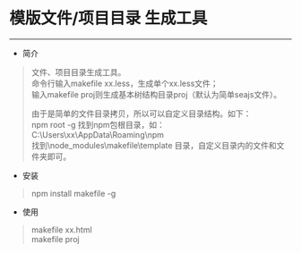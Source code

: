 
# 模版文件/项目目录 生成工具 #

----------

- 简介
> 文件、项目目录生成工具。  
> 命令行输入makefile xx.less，生成单个xx.less文件；  
> 输入makefile proj则生成基本树结构目录proj（默认为简单seajs文件）。  
>   
> 由于是简单的文件目录拷贝，所以可以自定义目录结构。如下：  
> npm root -g 找到npm包根目录，如：C:\Users\xx\AppData\Roaming\npm   
> 找到\node_modules\makefile\template 目录，自定义目录内的文件和文件夹即可。

- 安装
> npm install makefile -g  

- 使用
 > makefile xx.html  
 > makefile proj

